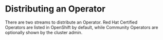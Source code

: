# Distributing an Operator

There are two streams to distribute an Operator. Red Hat Certified Operators are listed in OpenShift by default, while Community Operators are optionally shown by the cluster admin.  


